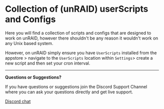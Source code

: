 # Collection of (unRAID) userScripts and Configs

Here you will find a collection of scripts and configs that are designed to work on unRAID, however there shouldn't be any reason it wouldn't work on any Unix based system. <br>

However, on unRAID simply ensure you have `UserScripts` installed from the appstore > navigate to the `UserScripts` location within `Settings`> create a new script and then set your cron interval.

------

**Questions or Suggestions?**

If you have questions or suggestions join the Discord Support Channel where you can ask your questions directly and get live support.

[Discord chat](https://trash-guides.info/discord)

